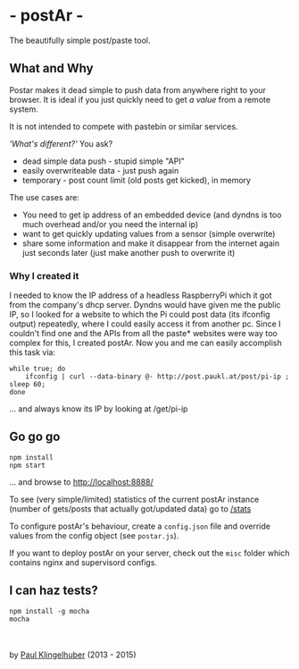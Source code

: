 # - postAr -

The beautifully simple post/paste tool.
<!--infostart-->
## What and Why

Postar makes it dead simple to push data from anywhere right to your browser.
It is ideal if you just quickly need to get *a value* from a remote system.

It is not intended to compete with pastebin or similar services. 

*'What's different?'* You ask?

* dead simple data push - stupid simple "API"
* easily overwriteable data - just push again
* temporary - post count limit (old posts get kicked), in memory

The use cases are:

* You need to get ip address of an embedded device (and dyndns is too much overhead and/or you need the internal ip)
* want to get quickly updating values from a sensor (simple overwrite)
* share some information and make it disappear from the internet again just seconds later (just make another push to overwrite it)

### Why I created it

I needed to know the IP address of a headless RaspberryPi which it got from the company's dhcp server. Dyndns would have given me the public IP, so I looked for a website to which the Pi could post data  (its ifconfig output) repeatedly, where I could easily access it from another pc.
Since I couldn't find one and the APIs from all the paste* websites were way too complex for this, I created postAr.
Now you and me can easily accomplish this task via:

	while true; do
		ifconfig | curl --data-binary @- http://post.paukl.at/post/pi-ip ; sleep 60;
	done

... and always know its IP by looking at /get/pi-ip
<!--infoend-->

## Go go go
    npm install
    npm start

... and browse to [http://localhost:8888/](http://localhost:8080/ "http://localhost:8888/") 

To see (very simple/limited) statistics of the current postAr instance (number of gets/posts that actually got/updated data) go to [/stats](http://localhost:8888/)

To configure postAr's behaviour, create a ``config.json`` file and override values from the config object (see ``postar.js``).

If you want to deploy postAr on your server, check out the ``misc`` folder which contains nginx and supervisord configs.

## I can haz tests?

	npm install -g mocha
	mocha

<br/><br/>
by [Paul Klingelhuber](http://paukl.at "Paul Klingelhuber") (2013 - 2015)